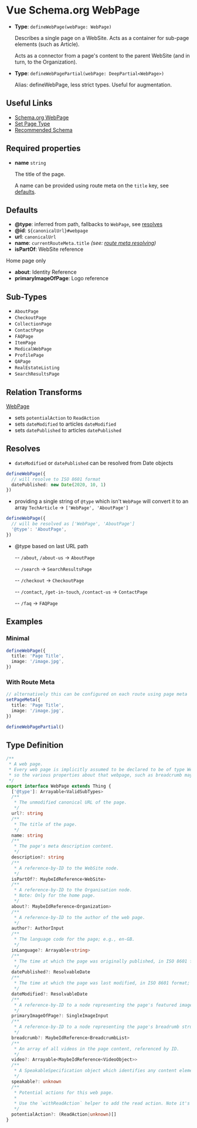 # Vue Schema.org WebPage

- **Type**: `defineWebPage(webPage: WebPage)`

  Describes a single page on a WebSite. Acts as a container for sub-page elements (such as Article).

  Acts as a connector from a page's content to the parent WebSite (and in turn, to the Organization).

- **Type**: `defineWebPagePartial(webPage: DeepPartial<WebPage>)`

  Alias: defineWebPage, less strict types. Useful for augmentation.

## Useful Links

- [Schema.org WebPage](https://schema.org/WebPage)
- [Set Page Type](/guide/guides/page-type)
- [Recommended Schema](/guide/how-it-works.html#recommended-schema)

## Required properties

- **name** `string`

  The title of the page.

  A name can be provided using route meta on the `title` key, see [defaults](#defaults).

## Defaults

- **@type**: inferred from path, fallbacks to `WebPage`, see [resolves](#resolves)
- **@id**: `${canonicalUrl}#webpage`
- **url**: `canonicalUrl`
- **name**: `currentRouteMeta.title` _(see: [route meta resolving](/guide/how-it-works.html#route-meta-resolving))_
- **isPartOf**: WebSite reference

Home page only
- **about**: Identity Reference 
- **primaryImageOfPage**: Logo reference

## Sub-Types

- `AboutPage`
- `CheckoutPage`
- `CollectionPage`
- `ContactPage`
- `FAQPage`
- `ItemPage`
- `MedicalWebPage`
- `ProfilePage`
- `QAPage`
- `RealEstateListing`
- `SearchResultsPage`

## Relation Transforms

[WebPage](/schema/webpage)

- sets `potentialAction` to `ReadAction`
- sets `dateModified` to articles `dateModified`
- sets `datePublished` to articles `datePublished`

## Resolves

- `dateModified` or `datePublished` can be resolved from Date objects 

```ts
defineWebPage({
  // will resolve to ISO 8601 format
  datePublished: new Date(2020, 10, 1)
})
```

- providing a single string of `@type` which isn't `WebPage` will convert it to an array `TechArticle` -> `['WebPage', 'AboutPage']`

```ts
defineWebPage({
  // will be resolved as ['WebPage', 'AboutPage']
  '@type': 'AboutPage',
})
```

- @type based on last URL path

  -- `/about`, `/about-us` -> `AboutPage`

  -- `/search` -> `SearchResultsPage`

  -- `/checkout` -> `CheckoutPage`

  -- `/contact`, `/get-in-touch`, `/contact-us` -> `ContactPage`

  -- `/faq` -> `FAQPage`


## Examples

### Minimal

```ts
defineWebPage({
  title: 'Page Title',
  image: '/image.jpg',
})
```

### With Route Meta

```ts
// alternatively this can be configured on each route using page meta
setPageMeta({
  title: 'Page Title',
  image: '/image.jpg',
})

defineWebPagePartial()
```

## Type Definition

```ts
/**
 * A web page.
 * Every web page is implicitly assumed to be declared to be of type WebPage,
 * so the various properties about that webpage, such as breadcrumb may be used.
 */
export interface WebPage extends Thing {
  ['@type']: Arrayable<ValidSubTypes>
  /**
   * The unmodified canonical URL of the page.
   */
  url?: string
  /**
   * The title of the page.
   */
  name: string
  /**
   * The page's meta description content.
   */
  description?: string
  /**
   * A reference-by-ID to the WebSite node.
   */
  isPartOf?: MaybeIdReference<WebSite>
  /**
   * A reference-by-ID to the Organisation node.
   * Note: Only for the home page.
   */
  about?: MaybeIdReference<Organization>
  /**
   * A reference-by-ID to the author of the web page.
   */
  author?: AuthorInput
  /**
   * The language code for the page; e.g., en-GB.
   */
  inLanguage?: Arrayable<string>
  /**
   * The time at which the page was originally published, in ISO 8601 format; e.g., 2015-10-31T16:10:29+00:00.
   */
  datePublished?: ResolvableDate
  /**
   * The time at which the page was last modified, in ISO 8601 format; e.g., 2015-10-31T16:10:29+00:00.
   */
  dateModified?: ResolvableDate
  /**
   * A reference-by-ID to a node representing the page's featured image.
   */
  primaryImageOfPage?: SingleImageInput
  /**
   * A reference-by-ID to a node representing the page's breadrumb structure.
   */
  breadcrumb?: MaybeIdReference<BreadcrumbList>
  /**
   * An array of all videos in the page content, referenced by ID.
   */
  video?: Arrayable<MaybeIdReference<VideoObject>>
  /**
   * A SpeakableSpecification object which identifies any content elements suitable for spoken results.
   */
  speakable?: unknown
  /**
   * Potential actions for this web page.
   *
   * Use the `withReadAction` helper to add the read action. Note it's on by default for most page types.
   */
  potentialAction?: (ReadAction|unknown)[]
}
```
